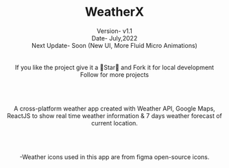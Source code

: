 <h1 align="center">WeatherX</h1>
<p align="center">Version- v1.1 <br>Date- July,2022 <br>Next Update- Soon (New UI, More Fluid Micro Animations) <br> <br><br>If you like the project give it a 🌟Star🌟 and Fork it for local development <br> Follow for more projects</p>

<br><br>

<p align="center">A cross-platform weather app created with Weather API, Google Maps, ReactJS to show real time weather information & 7 days weather forecast of current location.</p>

<br><br>

<p align="center">-Weather icons used in this app are from figma open-source icons. <br> </p>
